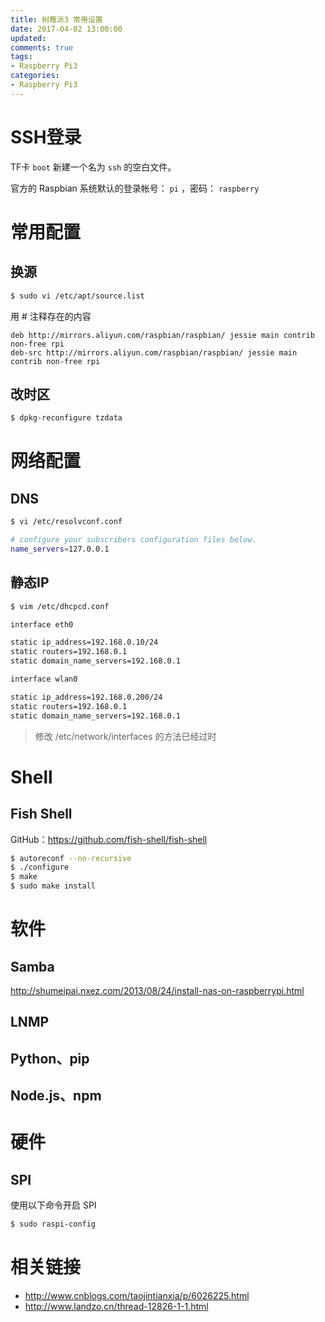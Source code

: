 ```yaml
---
title: 树莓派3 常用设置
date: 2017-04-02 13:00:00
updated:
comments: true
tags:
- Raspberry Pi3
categories:
- Raspberry Pi3
---
```


# SSH登录

TF卡 `boot` 新建一个名为 `ssh` 的空白文件。

官方的 Raspbian 系统默认的登录帐号： `pi` ，密码： `raspberry`

<!--more-->

# 常用配置

## 换源

```bash
$ sudo vi /etc/apt/source.list
```

用 # 注释存在的内容

```
deb http://mirrors.aliyun.com/raspbian/raspbian/ jessie main contrib non-free rpi
deb-src http://mirrors.aliyun.com/raspbian/raspbian/ jessie main contrib non-free rpi
```

## 改时区

```bash
$ dpkg-reconfigure tzdata
```

# 网络配置

## DNS

```bash
$ vi /etc/resolvconf.conf

# configure your subscribers configuration files below.
name_servers=127.0.0.1
```

## 静态IP

```bash
$ vim /etc/dhcpcd.conf

interface eth0

static ip_address=192.168.0.10/24
static routers=192.168.0.1
static domain_name_servers=192.168.0.1

interface wlan0

static ip_address=192.168.0.200/24
static routers=192.168.0.1
static domain_name_servers=192.168.0.1
```

> 修改  /etc/network/interfaces 的方法已经过时

# Shell

## Fish Shell

GitHub：https://github.com/fish-shell/fish-shell

```bash
$ autoreconf --no-recursive
$ ./configure
$ make
$ sudo make install
```

# 软件

## Samba

http://shumeipai.nxez.com/2013/08/24/install-nas-on-raspberrypi.html

## LNMP

## Python、pip

## Node.js、npm

# 硬件

## SPI

使用以下命令开启 SPI

```bash
$ sudo raspi-config
```


# 相关链接

* http://www.cnblogs.com/taojintianxia/p/6026225.html
* http://www.landzo.cn/thread-12826-1-1.html
